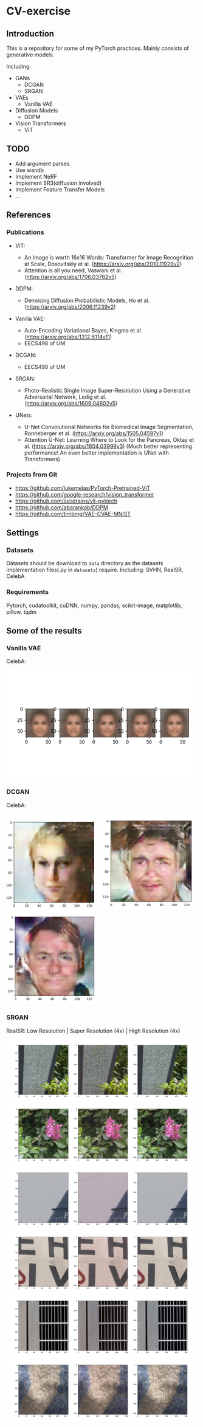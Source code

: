 # CV-exercise
## Introduction
This is a repository for some of my PyTorch practices. Mainly consists of generative models.

Including:

+ GANs
	* DCGAN
	* SRGAN
+ VAEs
	* Vanilla VAE
+ Diffusion Models
	* DDPM
+ Vision Transformers
	* ViT

## TODO
* Add argument parses
* Use wandb
* Implement NeRF
* Implement SR3(diffusion involved)
* Implement Feature Transfer Models
* ...

## References
### Publications
* ViT: 
   * An Image is worth 16x16 Words: Transformer for Image Recognition at Scale, Dosovitskiy et al. (https://arxiv.org/abs/2010.11929v2)
   * Attention is all you need, Vaswani et al. (https://arxiv.org/abs/1706.03762v5)

* DDPM:
   * Denoising Diffusion Probabilistic Models, Ho et al. (https://arxiv.org/abs/2006.11239v2)

* Vanilla VAE:
   * Auto-Encoding Variational Bayes, Kingma et al. (https://arxiv.org/abs/1312.6114v11)
   * EECS498 of UM

* DCGAN:
   * EECS498 of UM

* SRGAN:
   * Photo-Realistic Single Image Super-Resolution Using a Generative Adversarial Network, Ledig et al. (https://arxiv.org/abs/1609.04802v5)

* UNets:
   * U-Net Convolutional Networks for Biomedical Image Segmentation, Ronneberger et al. (https://arxiv.org/abs/1505.04597v1)
   * Attention U-Net: Learning Where to Look for the Pancreas, Oktay et al. (https://arxiv.org/abs/1804.03999v3) (Much better representing performance! An even better implementation is UNet with Transformers)

### Projects from Git
* https://github.com/lukemelas/PyTorch-Pretrained-ViT
* https://github.com/google-research/vision_transformer
* https://github.com/lucidrains/vit-pytorch
* https://github.com/abarankab/DDPM
* https://github.com/timbmg/VAE-CVAE-MNIST

## Settings
### Datasets
Datasets should be download to `data` directory as the datasets implementation files(.py in `datasets`) require.
Including: SVHN, RealSR, CelebA
### Requirements
Pytorch, cudatoolkit, cuDNN, numpy, pandas, scikit-image, matplotlib, pillow, tqdm

## Some of the results
### Vanilla VAE
CelebA:

![Vanilla VAE](./results/Vanilla_VAE.png)
### DCGAN
CelebA:

<img src="./results/DCGAN_3.png" alt="DCGAN_3" width="250"/>
<img src="./results/DCGAN_1.png" alt="DCGAN_1" width="250"/>
<img src="./results/DCGAN_2.png" alt="DCGAN_2" width="250"/>


### SRGAN
RealSR: Low Resolution | Super Resolution (4x) | High Resolution (4x)

![SRGAN_1](./results/SRGAN_1.png)
![SRGAN_2](./results/SRGAN_2.png)
![SRGAN_3](./results/SRGAN_3.png)
![SRGAN_4](./results/SRGAN_4.png)
![SRGAN_5](./results/SRGAN_5.png)
![SRGAN_6](./results/SRGAN_6.png)